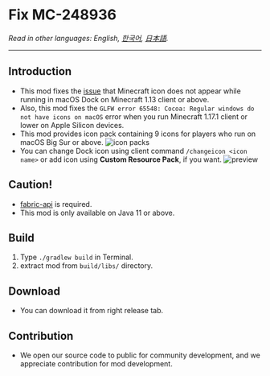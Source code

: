 # Fix MC-248936

*Read in other languages: English, [한국어](README.ko.md), [日本語](README.ja.md).*

--------

Introduction
--------
- This mod fixes the [issue](https://bugs.mojang.com/browse/MC-248936) that Minecraft icon does not appear while running in macOS Dock on Minecraft 1.13 client or above.
- Also, this mod fixes the `GLFW error 65548: Cocoa: Regular windows do not have icons on macOS` error when you run Minecraft 1.17.1 client or lower on Apple Silicon devices.
- This mod provides icon pack containing 9 icons for players who run on macOS Big Sur or above.
  ![icon packs](https://user-images.githubusercontent.com/45729082/159682087-7deeb3ec-5d9a-42b6-a0ce-c6fd502a4017.png)
- You can change Dock icon using client command `/changeicon <icon name>` or add icon using **Custom Resource Pack**, if you want.
  ![preview](https://user-images.githubusercontent.com/45729082/159741680-813d91b8-82e2-4d7a-bead-9cd1402e4710.gif)


Caution!
--------
- [fabric-api](https://www.curseforge.com/minecraft/mc-mods/fabric-api) is required.
- This mod is only available on Java 11 or above.


Build
--------
1. Type `./gradlew build` in Terminal.
2. extract mod from `build/libs/` directory.


Download
--------
- You can download it from right release tab.


Contribution
--------
- We open our source code to public for community development, and we appreciate contribution for mod development.
